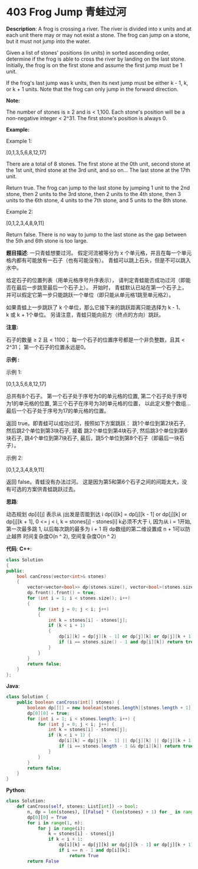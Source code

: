 # 403 Frog Jump 青蛙过河

__Description__:
A frog is crossing a river. The river is divided into x units and at each unit there may or may not exist a stone. The frog can jump on a stone, but it must not jump into the water.

Given a list of stones' positions (in units) in sorted ascending order, determine if the frog is able to cross the river by landing on the last stone. Initially, the frog is on the first stone and assume the first jump must be 1 unit.

If the frog's last jump was k units, then its next jump must be either k - 1, k, or k + 1 units. Note that the frog can only jump in the forward direction.

__Note:__

The number of stones is ≥ 2 and is < 1,100.
Each stone's position will be a non-negative integer < 2^31.
The first stone's position is always 0.

__Example:__

Example 1:

[0,1,3,5,6,8,12,17]

There are a total of 8 stones.
The first stone at the 0th unit, second stone at the 1st unit,
third stone at the 3rd unit, and so on...
The last stone at the 17th unit.

Return true. The frog can jump to the last stone by jumping
1 unit to the 2nd stone, then 2 units to the 3rd stone, then
2 units to the 4th stone, then 3 units to the 6th stone,
4 units to the 7th stone, and 5 units to the 8th stone.

Example 2:

[0,1,2,3,4,8,9,11]

Return false. There is no way to jump to the last stone as
the gap between the 5th and 6th stone is too large.

__题目描述__:
一只青蛙想要过河。 假定河流被等分为 x 个单元格，并且在每一个单元格内都有可能放有一石子（也有可能没有）。 青蛙可以跳上石头，但是不可以跳入水中。

给定石子的位置列表（用单元格序号升序表示）， 请判定青蛙能否成功过河（即能否在最后一步跳至最后一个石子上）。 开始时， 青蛙默认已站在第一个石子上，并可以假定它第一步只能跳跃一个单位（即只能从单元格1跳至单元格2）。

如果青蛙上一步跳跃了 k 个单位，那么它接下来的跳跃距离只能选择为 k - 1、k 或 k + 1个单位。 另请注意，青蛙只能向前方（终点的方向）跳跃。

__注意:__

石子的数量 ≥ 2 且 < 1100；
每一个石子的位置序号都是一个非负整数，且其 < 2^31；
第一个石子的位置永远是0。

__示例 :__

示例 1:

[0,1,3,5,6,8,12,17]

总共有8个石子。
第一个石子处于序号为0的单元格的位置, 第二个石子处于序号为1的单元格的位置,
第三个石子在序号为3的单元格的位置， 以此定义整个数组...
最后一个石子处于序号为17的单元格的位置。

返回 true。即青蛙可以成功过河，按照如下方案跳跃：
跳1个单位到第2块石子, 然后跳2个单位到第3块石子, 接着
跳2个单位到第4块石子, 然后跳3个单位到第6块石子,
跳4个单位到第7块石子, 最后，跳5个单位到第8个石子（即最后一块石子）。

示例 2:

[0,1,2,3,4,8,9,11]

返回 false。青蛙没有办法过河。
这是因为第5和第6个石子之间的间距太大，没有可选的方案供青蛙跳跃过去。

__思路__:

动态规划
dp[i][j] 表示从 j出发是否能到达 i
dp[i][k] = dp[j][k - 1] or dp[j][k] or dp[j][k + 1], 0 <= j < i, k = stones[j] - stones[i]
k必须不大于 i, 因为从 i = 1开始, 第一次最多跳 1, 以后每次跳的最多为 i + 1
将 dp数组的第二维设置成 n + 1可以防止越界
时间复杂度O(n ^ 2), 空间复杂度O(n ^ 2)

__代码__:
__C++__:

```C++
class Solution 
{
public:
    bool canCross(vector<int>& stones) 
    {
        vector<vector<bool>> dp(stones.size(), vector<bool>(stones.size() + 1));
        dp.front().front() = true;
        for (int i = 1; i < stones.size(); i++)
        {
            for (int j = 0; j < i; j++)
            {
                int k = stones[i] - stones[j];
                if (k < i + 1)
                {
                    dp[i][k] = dp[j][k - 1] or dp[j][k] or dp[j][k + 1];
                    if (i == stones.size() - 1 and dp[i][k]) return true;
                }
            }
        }
        return false;
    }
};
```

__Java__:

```Java
class Solution {
    public boolean canCross(int[] stones) {
        boolean dp[][] = new boolean[stones.length][stones.length + 1];
        dp[0][0] = true;
        for (int i = 1; i < stones.length; i++) {
            for (int j = 0; j < i; j++) {
                int k = stones[i] - stones[j];
                if (k < i + 1) {
                    dp[i][k] = dp[j][k - 1] || dp[j][k] || dp[j][k + 1];
                    if (i == stones.length - 1 && dp[i][k]) return true;
                }
            }
        }
        return false;
    }
}
```

__Python__:

```Python
class Solution:
    def canCross(self, stones: List[int]) -> bool:
        n, dp = len(stones), [[False] * (len(stones) + 1) for _ in range(len(stones))]
        dp[0][0] = True
        for i in range(1, n):
            for j in range(i):
                k = stones[i] - stones[j]
                if k < i + 1:
                    dp[i][k] = dp[j][k] or dp[j][k - 1] or dp[j][k + 1]
                    if i == n - 1 and dp[i][k]:
                        return True
        return False
```
